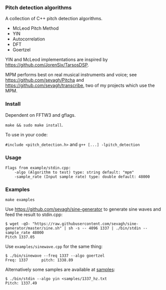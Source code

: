 ### Pitch detection algorithms

A collection of C++ pitch detection algorithms.

* McLeod Pitch Method
* YIN
* Autocorrelation
* DFT
* Goertzel

YIN and McLeod implementations are inspired by https://github.com/JorenSix/TarsosDSP.

MPM performs best on real musical instruments and voice; see https://github.com/sevagh/Pitcha and https://github.com/sevagh/transcribe, two of my projects which use the MPM.

### Install

Dependent on FFTW3 and gflags.

`make && sudo make install`.

To use in your code:

`#include <pitch_detection.h>` and `g++ [...] -lpitch_detection`

### Usage

```
Flags from example/stdin.cpp:
    -algo (Algorithm to test) type: string default: "mpm"
    -sample_rate (Input sample rate) type: double default: 48000
```

### Examples

`make examples`

Use https://github.com/sevagh/sine-generator to generate sine waves and feed the result to stdin.cpp:

```
$ wget -qO- "https://raw.githubusercontent.com/sevagh/sine-generator/master/sine.sh" | sh -s -- 4096 1337 | ./bin/stdin --sample_rate 48000
Pitch 1337.05
```

Use `examples/sinewave.cpp` for the same thing:

```
$ ./bin/sinewave --freq 1337 --algo goertzel
Freq: 1337      pitch: 1338.89
```

Alternatively some samples are available at [samples](./samples):

```
$ ./bin/stdin --algo yin <samples/1337_hz.txt
Pitch: 1337.49
```
